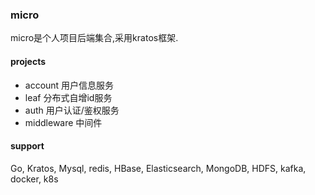 ### micro
micro是个人项目后端集合,采用kratos框架.

#### projects
* account  用户信息服务
* leaf 分布式自增id服务
* auth 用户认证/鉴权服务
* middleware 中间件

#### support
Go, Kratos, Mysql, redis, HBase, Elasticsearch,
MongoDB, HDFS, kafka, docker, k8s